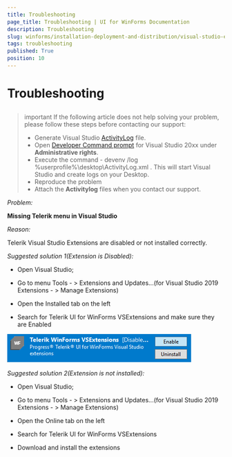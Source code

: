 ```yaml
---
title: Troubleshooting
page_title: Troubleshooting | UI for WinForms Documentation
description: Troubleshooting
slug: winforms/installation-deployment-and-distribution/visual-studio-extensions/troubleshooting
tags: troubleshooting 
published: True
position: 10
---
```


# Troubleshooting

## 

>important If the following article does not help solving your problem, please follow these steps before contacting our support:
>* Generate Visual Studio [ActivityLog](https://docs.microsoft.com/en-us/visualstudio/ide/reference/log-devenv-exe?view=vs-2019) file.
>* Open [Developer Command prompt](https://docs.microsoft.com/en-us/dotnet/framework/tools/developer-command-prompt-for-vs) for Visual Studio 20xx under **Administrative rights**.
>* Execute the command - devenv /log %userprofile%\desktop\ActivityLog.xml . This will start Visual Studio and create logs on your Desktop.
>* Reproduce the problem
>* Attach the **Activitylog** files when you contact our support.

*Problem:*

**Missing Telerik menu in Visual Studio**

*Reason:*

Telerik Visual Studio Extensions are disabled or not installed correctly.

*Suggested solution 1(Extension is Disabled):*

* Open Visual Studio;

* Go to menu Tools - > Extensions and Updates...(for Visual Studio 2019 Extensions - > Manage Extensions)

* Open the Installed tab on the left​

* Search for Telerik UI for WinForms VSExtensions and make sure they are Enabled

![vsextensions-disabled](images/vsextensions-disabled.png)

*Suggested solution 2(Extension is not installed):*

* Open Visual Studio;

* Go to menu Tools - > Extensions and Updates...(for Visual Studio 2019 Extensions - > Manage Extensions)

* Open the Online tab on the left​

* Search for Telerik UI for WinForms VSExtensions

* Download and install the extensions





